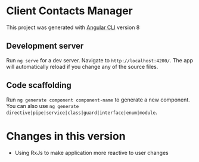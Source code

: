 # Client Contacts Manager

This project was generated with [Angular CLI](https://github.com/angular/angular-cli) version 8

## Development server

Run `ng serve` for a dev server. Navigate to `http://localhost:4200/`. The app will automatically reload if you change any of the source files.

## Code scaffolding

Run `ng generate component component-name` to generate a new component. You can also use `ng generate directive|pipe|service|class|guard|interface|enum|module`.


# Changes in this version

- Using RxJs to make application more reactive to user changes
